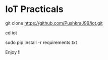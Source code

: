 # IoT Practicals

git clone https://github.com/PushkraJ99/iot.git

cd iot

sudo pip install -r requirements.txt

Enjoy !!
